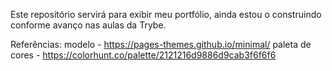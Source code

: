 Este repositório servirá para exibir meu portfólio, ainda estou o construindo conforme avanço nas aulas da Trybe.

Referências:
modelo - https://pages-themes.github.io/minimal/
paleta de cores - https://colorhunt.co/palette/2121216d9886d9cab3f6f6f6